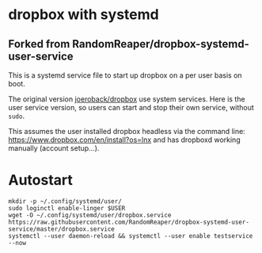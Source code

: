 # dropbox with systemd
Forked from RandomReaper/dropbox-systemd-user-service
----
This is a systemd service file to start up dropbox on a per user basis on boot.

The original version [joeroback/dropbox](https://github.com/joeroback/dropbox)
use system services. Here is the user service version, so users can start and
stop their own service, without `sudo`.

This assumes the user installed dropbox headless via the command line: https://www.dropbox.com/en/install?os=lnx and has dropboxd working manually (account setup...).

# Autostart


```
mkdir -p ~/.config/systemd/user/
sudo loginctl enable-linger $USER
wget -O ~/.config/systemd/user/dropbox.service https://raw.githubusercontent.com/RandomReaper/dropbox-systemd-user-service/master/dropbox.service
systemctl --user daemon-reload && systemctl --user enable testservice --now
```
